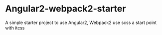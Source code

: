 # Angular2-webpack2-starter

A simple starter project to use Angular2, Webpack2
use scss a start point with itcss

